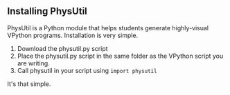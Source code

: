 ## Installing PhysUtil
PhysUtil is a Python module that helps students generate highly-visual VPython programs. Installation is very simple.

1. Download the physutil.py script
2. Place the physutil.py script in the same folder as the VPython script you are writing.
3. Call physutil in your script using `import physutil`

It's that simple.
